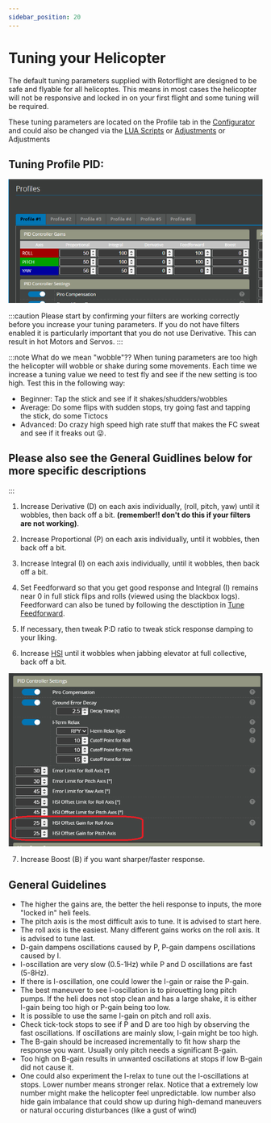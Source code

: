 ```yaml
---
sidebar_position: 20
---
```


# Tuning your Helicopter

The default tuning parameters supplied with Rotorflight are designed to be safe and flyable for all helicoptes. This means in most cases the helicopter will not be responsive and locked in on your first flight and some tuning will be required. 

These tuning parameters are located on the Profile tab in the [Configurator](../Tutorial-Setup/Profiles.md) and could also be changed via the [LUA Scripts](../Tutorial-Setup/LUA-Scripts.md) or [Adjustments](../Tutorial-Walkthroughs/Tuning-using-Adjustments.md) or Adjustments

## Tuning Profile PID:  
![Profile PID](./img/tuning-pid.png)

:::caution
Please start by confirming your filters are working correctly before you increase your tuning parameters. If you do not have filters enabled it is particularly important that you do not use Derivative. This can result in hot Motors and Servos. 
:::

:::note
What do we mean "wobble"??
When tuning parameters are too high the helicopter will wobble or shake during some movements. Each time we increase a tuning value we need to test fly and see if the new setting is too high. Test this in the following way:
* Beginner: Tap the stick and see if it shakes/shudders/wobbles
* Average: Do some flips with sudden stops, try going fast and tapping the stick, do some Tictocs
* Advanced: Do crazy high speed high rate stuff that makes the FC sweat and see if it freaks out :stuck_out_tongue_winking_eye:.

## Please also see the General Guidlines below for more specific descriptions
:::

1. Increase Derivative (D) on each axis individually, (roll, pitch, yaw) until it wobbles, then back off a bit. **(remember!! don't do this if your filters are not working)**.  

2. Increase Proportional (P) on each axis individually, until it wobbles, then back off a bit.
3. Increase Integral (I) on each axis individually, until it wobbles, then back off a bit.
 
4. Set Feedforward so that you get good response and Integral (I) remains near 0 in full stick flips and rolls (viewed using the blackbox logs). Feedforward can also be tuned by following the desctiption in [Tune Feedforward](Tune-Feedforward.md). 
 
5. If necessary, then tweak P:D ratio to tweak stick response damping to your liking.

6. Increase [HSI](./High-Speed-Integral.md) until it wobbles when jabbing elevator at full collective, back off a bit. 

![Profile HSI](./img/tuning-hsi.png)

7. Increase Boost (B) if you want sharper/faster response.

## General Guidelines

* The higher the gains are, the better the heli response to inputs, the more "locked in" heli feels.
* The pitch axis is the most difficult axis to tune. It is advised to start here.
* The roll axis is the easiest. Many different gains works on the roll axis. It is advised to tune last.
* D-gain dampens oscillations caused by P, P-gain dampens oscillations caused by I.
* I-oscillation are very slow (0.5-1Hz) while P and D oscillations are fast (5-8Hz).
* If there is I-oscillation, one could lower the I-gain or raise the P-gain.
* The best maneuver to see I-oscillation is to pirouetting long pitch pumps. If the heli does not stop clean and has a large shake, it is either I-gain being too high or P-gain being too low.
* It is possible to use the same I-gain on pitch and roll axis.
* Check tick-tock stops to see if P and D are too high by observing the fast oscillations. If oscillations are mainly slow, I-gain might be too high.
* The B-gain should be increased incrementally to fit how sharp the response you want. Usually only pitch needs a significant B-gain.
* Too high on B-gain results in unwanted oscillations at stops if low B-gain did not cause it.
* One could also experiment the I-relax to tune out the I-oscillations at stops. Lower number means stronger relax. Notice that a extremely low number might make the helicopter feel unpredictable. low number also hide gain imbalance that could show up during high-demand maneuvers or natural occuring disturbances (like a gust of wind)
